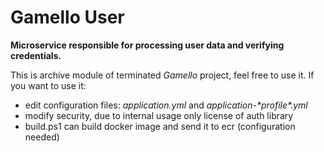 Gamello User
============
**Microservice responsible for processing user data and verifying credentials.**

This is archive module of terminated *Gamello* project, feel free to use it.
If you want to use it:
- edit configuration files: *application.yml* and *application-\*profile\*.yml*
- modify security, due to internal usage only license of auth library
- build.ps1 can build docker image and send it to ecr (configuration needed)